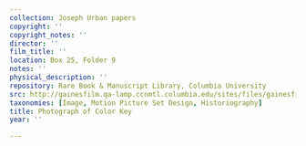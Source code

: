 ```yaml
---
collection: Joseph Urban papers
copyright: ''
copyright_notes: ''
director: ''
film_title: ''
location: Box 25, Folder 9
notes: ''
physical_description: ''
repository: Rare Book & Manuscript Library, Columbia University
src: http://gainesfilm.qa-lamp.ccnmtl.columbia.edu/sites/files/gainesfilm/images/1000102065.jpg
taxonomies: [Image, Motion Picture Set Design, Historiography]
title: Photograph of Color Key
year: ''

---
```


